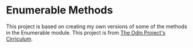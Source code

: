 # Enumerable Methods
This project is based on creating my own versions of some of the methods in the Enumerable module. This project is from [The Odin Project's Cirriculum](http://www.theodinproject.com/courses/ruby-programming/lessons/advanced-building-blocks?ref=lnav).